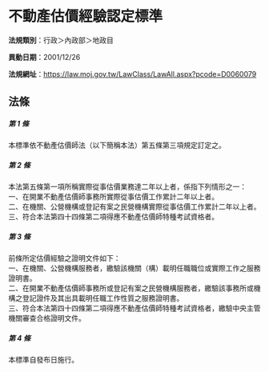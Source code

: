 # 不動產估價經驗認定標準

**法規類別**：行政＞內政部＞地政目

**異動日期**：2001/12/26  

**法規網址**：https://law.moj.gov.tw/LawClass/LawAll.aspx?pcode=D0060079





## 法條
##### 第 1 條
本標準依不動產估價師法（以下簡稱本法）第五條第三項規定訂定之。

##### 第 2 條
本法第五條第一項所稱實際從事估價業務達二年以上者，係指下列情形之一：  
一、在開業不動產估價師事務所實際從事估價工作累計二年以上者。  
二、在機關、公營機構或登記有案之民營機構實際從事估價工作累計二年以上者。  
三、符合本法第四十四條第二項得應不動產估價師特種考試資格者。

##### 第 3 條
前條所定估價經驗之證明文件如下：  
一、在機關、公營機構服務者，繳驗該機關（構）載明任職職位或實際工作之服務證明書。  
二、在開業不動產估價師事務所或登記有案之民營機構服務者，繳驗該事務所或機構之登記證件及其出具載明任職工作性質之服務證明書。  
三、符合本法第四十四條第二項得應不動產估價師特種考試資格者，繳驗中央主管機關審查合格證明文件。

##### 第 4 條
本標準自發布日施行。


